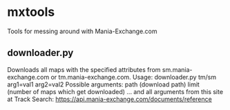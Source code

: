 # mxtools
Tools for messing around with Mania-Exchange.com

## downloader.py
Downloads all maps with the specified attributes from sm.mania-exchange.com or tm.mania-exchange.com.
Usage:                  downloader.py tm/sm arg1=val1 arg2=val2
Possible arguments:     path (download path)
                        limit (number of maps which get downloaded)
... and all arguments from this site at Track Search: https://api.mania-exchange.com/documents/reference
